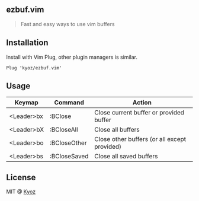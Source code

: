 ## ezbuf.vim

> Fast and easy ways to use vim buffers

## Installation

Install with Vim Plug, other plugin managers is similar.

```vim
Plug 'kyoz/ezbuf.vim'
```

## Usage

| Keymap       | Command      | Action                                           |
| ---          | ---          | ---                                              |
| \<Leader\>bx | :BClose      | Close current buffer or provided buffer          |
| \<Leader\>bX | :BCloseAll   | Close all buffers                                |
| \<Leader\>bo | :BCloseOther | Close other buffers (or all except provided)     |
| \<Leader\>bs | :BCloseSaved | Close all saved buffers                          |

## License

MIT @ [Kyoz](mailto:banminkyoz@gmail.com)
